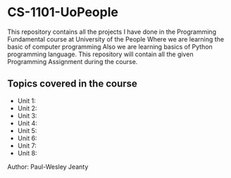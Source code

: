 # CS-1101-UoPeople

This repository contains all the projects I have done in the Programming Fundamental course at University of the People
Where we are learning the basic of computer programming
Also we are learning basics of Python programming language.
This repository will contain all the given Programming Assignment
during the course.

## Topics covered in the course
- Unit 1:
- Unit 2:
- Unit 3:
- Unit 4:
- Unit 5:
- Unit 6:
- Unit 7:
- Unit 8:





Author: Paul-Wesley Jeanty
